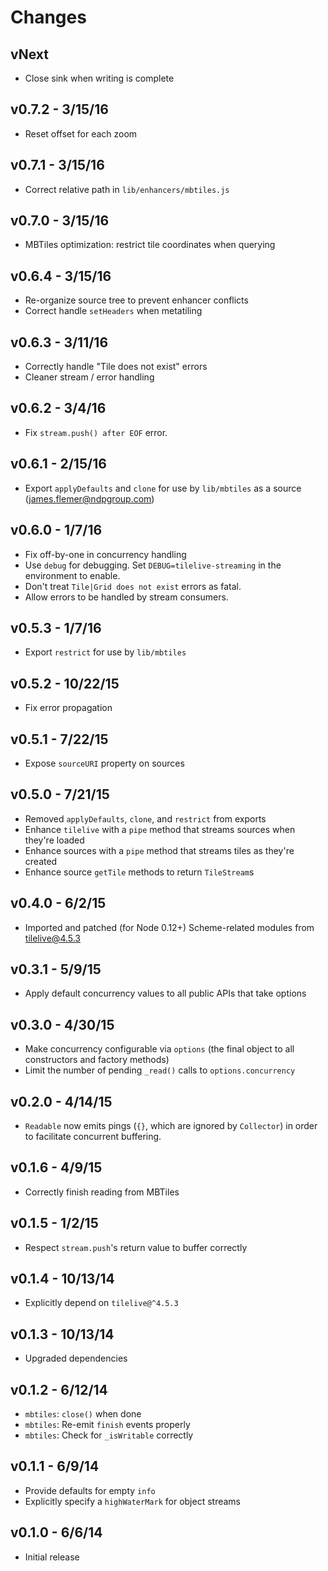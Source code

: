 # Changes

## vNext

* Close sink when writing is complete

## v0.7.2 - 3/15/16

* Reset offset for each zoom

## v0.7.1 - 3/15/16

* Correct relative path in `lib/enhancers/mbtiles.js`

## v0.7.0 - 3/15/16

* MBTiles optimization: restrict tile coordinates when querying

## v0.6.4 - 3/15/16

* Re-organize source tree to prevent enhancer conflicts
* Correct handle `setHeaders` when metatiling

## v0.6.3 - 3/11/16

* Correctly handle "Tile does not exist" errors
* Cleaner stream / error handling

## v0.6.2 - 3/4/16

* Fix `stream.push() after EOF` error.

## v0.6.1 - 2/15/16

* Export `applyDefaults` and `clone` for use by `lib/mbtiles` as a source (james.flemer@ndpgroup.com)

## v0.6.0 - 1/7/16

* Fix off-by-one in concurrency handling
* Use `debug` for debugging. Set `DEBUG=tilelive-streaming` in the environment
  to enable.
* Don't treat `Tile|Grid does not exist` errors as fatal.
* Allow errors to be handled by stream consumers.

## v0.5.3 - 1/7/16

* Export `restrict` for use by `lib/mbtiles`

## v0.5.2 - 10/22/15

* Fix error propagation

## v0.5.1 - 7/22/15

* Expose `sourceURI` property on sources

## v0.5.0 - 7/21/15

* Removed `applyDefaults`, `clone`, and `restrict` from exports
* Enhance `tilelive` with a `pipe` method that streams sources when they're
  loaded
* Enhance sources with a `pipe` method that streams tiles as they're created
* Enhance source `getTile` methods to return `TileStream`s

## v0.4.0 - 6/2/15

* Imported and patched (for Node 0.12+) Scheme-related modules from
  tilelive@4.5.3

## v0.3.1 - 5/9/15

* Apply default concurrency values to all public APIs that take options

## v0.3.0 - 4/30/15

* Make concurrency configurable via `options` (the final object to all
  constructors and factory methods)
* Limit the number of pending `_read()` calls to `options.concurrency`

## v0.2.0 - 4/14/15

* `Readable` now emits pings (`{}`, which are ignored by `Collector`) in order
   to facilitate concurrent buffering.

## v0.1.6 - 4/9/15

* Correctly finish reading from MBTiles

## v0.1.5 - 1/2/15

* Respect `stream.push`'s return value to buffer correctly

## v0.1.4 - 10/13/14

* Explicitly depend on `tilelive@^4.5.3`

## v0.1.3 - 10/13/14

* Upgraded dependencies

## v0.1.2 - 6/12/14

* `mbtiles`: `close()` when done
* `mbtiles`: Re-emit `finish` events properly
* `mbtiles`: Check for `_isWritable` correctly

## v0.1.1 - 6/9/14

* Provide defaults for empty `info`
* Explicitly specify a `highWaterMark` for object streams

## v0.1.0 - 6/6/14

* Initial release
